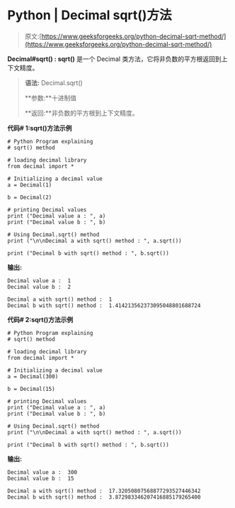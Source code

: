 # Python | Decimal sqrt()方法

> 原文:[https://www.geeksforgeeks.org/python-decimal-sqrt-method/](https://www.geeksforgeeks.org/python-decimal-sqrt-method/)

**Decimal#sqrt() : sqrt()** 是一个 Decimal 类方法，它将非负数的平方根返回到上下文精度。

> **语法:** Decimal.sqrt()
> 
> **参数:**十进制值
> 
> **返回:**非负数的平方根到上下文精度。

**代码# 1:sqrt()方法示例**

```
# Python Program explaining 
# sqrt() method

# loading decimal library
from decimal import *

# Initializing a decimal value
a = Decimal(1)

b = Decimal(2)

# printing Decimal values
print ("Decimal value a : ", a)
print ("Decimal value b : ", b)

# Using Decimal.sqrt() method
print ("\n\nDecimal a with sqrt() method : ", a.sqrt())

print ("Decimal b with sqrt() method : ", b.sqrt())
```

**输出:**

```
Decimal value a :  1
Decimal value b :  2

Decimal a with sqrt() method :  1
Decimal b with sqrt() method :  1.414213562373095048801688724

```

**代码# 2:sqrt()方法示例**

```
# Python Program explaining 
# sqrt() method

# loading decimal library
from decimal import *

# Initializing a decimal value
a = Decimal(300)

b = Decimal(15)

# printing Decimal values
print ("Decimal value a : ", a)
print ("Decimal value b : ", b)

# Using Decimal.sqrt() method
print ("\n\nDecimal a with sqrt() method : ", a.sqrt())

print ("Decimal b with sqrt() method : ", b.sqrt())
```

**输出:**

```
Decimal value a :  300
Decimal value b :  15

Decimal a with sqrt() method :  17.32050807568877293527446342
Decimal b with sqrt() method :  3.872983346207416885179265400

```